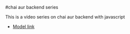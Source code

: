 #chai aur backend series

This is a video series on chai aur backend with javascript 
- [Model link](https://app.eraser.io/workspace/YtPqZ...)